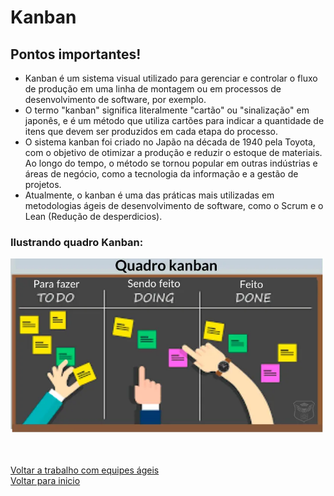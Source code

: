 # Kanban 

## Pontos importantes!

- Kanban é um sistema visual utilizado para gerenciar e controlar o fluxo de produção em uma linha de montagem ou em processos de desenvolvimento de software, por exemplo.
- O termo "kanban" significa literalmente "cartão" ou "sinalização" em japonês, e é um método que utiliza cartões para indicar a quantidade de itens que devem ser produzidos em cada etapa do processo.
- O sistema kanban foi criado no Japão na década de 1940 pela Toyota, com o objetivo de otimizar a produção e reduzir o estoque de materiais. Ao longo do tempo, o método se tornou popular em outras indústrias e áreas de negócio, como a tecnologia da informação e a gestão de projetos.
- Atualmente, o kanban é uma das práticas mais utilizadas em metodologias ágeis de desenvolvimento de software, como o Scrum e o Lean (Redução de desperdicios).


### Ilustrando quadro Kanban:

<img src="./img/13.webp" alt="" width="500">

<br>

<br>

<br>

[Voltar a trabalho com equipes ágeis](/Arquivos/Conteudo/1%20-%20Principio%20de%20desenvolvimento%20de%20software/1.2%20Trabalho%20com%20equipes%20ageis.md)<br>
[Voltar para inicio](/README.md)
